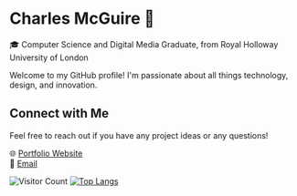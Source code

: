 # Charles McGuire 👋

🎓 Computer Science and Digital Media Graduate, from Royal Holloway University of London  

Welcome to my GitHub profile! I'm passionate about all things technology, design, and innovation. 


## Connect with Me
Feel free to reach out if you have any project ideas or any questions!

🌐 [Portfolio Website](https://cmcguire.net)  
📧 [Email](mailto:charlesmcguiremail@gmail.com)  


![Visitor Count](https://visitor-badge.laobi.icu/badge?page_id=charliemcx5.charliemcx5)
[![Top Langs](https://github-readme-stats.vercel.app/api/top-langs/?username=charliemcx5)](https://github.com/anuraghazra/github-readme-stats)
